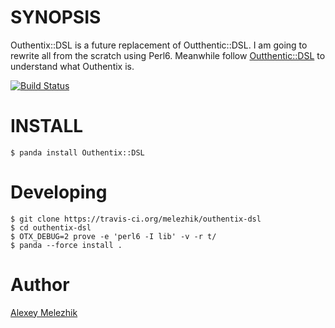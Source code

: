 # SYNOPSIS

Outhentix::DSL is a future replacement of Outthentic::DSL. I am going to rewrite all from the 
scratch using Perl6. Meanwhile follow [Outthentic::DSL](https://github.com/melezhik/outthentic-dsl)
to understand what Outhentix is.

[![Build Status](https://travis-ci.org/melezhik/outhentix-dsl.svg)](https://travis-ci.org/melezhik/outhentix-dsl)

# INSTALL
    
    $ panda install Outhentix::DSL

# Developing

    $ git clone https://travis-ci.org/melezhik/outhentix-dsl 
    $ cd outhentix-dsl
    $ OTX_DEBUG=2 prove -e 'perl6 -I lib' -v -r t/
    $ panda --force install .

# Author

[Alexey Melezhik](mailto:melezhik@gmail.com)
